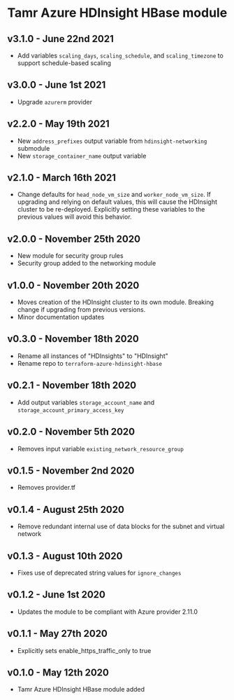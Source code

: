 # Tamr Azure HDInsight HBase module

## v3.1.0 - June 22nd 2021
* Add variables `scaling_days`, `scaling_schedule`, and `scaling_timezone` to support schedule-based scaling

## v3.0.0 - June 1st 2021
* Upgrade `azurerm` provider

## v2.2.0 - May 19th 2021
* New `address_prefixes` output variable from `hdinsight-networking` submodule
* New `storage_container_name` output variable

## v2.1.0 - March 16th 2021
* Change defaults for `head_node_vm_size` and `worker_node_vm_size`.  If
  upgrading and relying on default values, this will cause the
  HDInsight cluster to be re-deployed.  Explicitly setting these
  variables to the previous values will avoid this behavior.

## v2.0.0 - November 25th 2020
* New module for security group rules
* Security group added to the networking module

## v1.0.0 - November 20th 2020
* Moves creation of the HDInsight cluster to its own module. Breaking change if upgrading from
 previous versions.
* Minor documentation updates

## v0.3.0 - November 18th 2020
* Rename all instances of "HDInsights" to "HDInsight"
* Rename repo to `terraform-azure-hdinsight-hbase`

## v0.2.1 - November 18th 2020
* Add output variables `storage_account_name` and `storage_account_primary_access_key`

## v0.2.0 - November 5th 2020
* Removes input variable `existing_network_resource_group`

## v0.1.5 - November 2nd 2020
* Removes provider.tf

## v0.1.4 - August 25th 2020
* Remove redundant internal use of data blocks for the subnet and virtual network

## v0.1.3 - August 10th 2020
* Fixes use of deprecated string values for `ignore_changes`

## v0.1.2 - June 1st 2020
* Updates the module to be compliant with Azure provider 2.11.0

## v0.1.1 - May 27th 2020
* Explicitly sets enable_https_traffic_only to true

## v0.1.0 - May 12th 2020
* Tamr Azure HDInsight HBase module added
